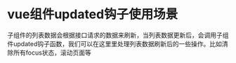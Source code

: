 

# vue组件updated钩子使用场景

子组件的列表数据会根据接口请求的数据来刷新，当列表数据更新后，会调用子组件updated钩子函数，我们可以在这里里处理列表数据刷新后的一些操作。比如清除所有focus状态，滚动页面等

